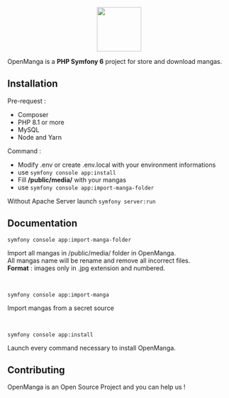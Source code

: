 <p align="center">
    <img src="openmanga.jpg" style="height:100px">
</p>

OpenManga is a **PHP Symfony 6** project for store and download mangas.

Installation
------------

Pre-request : 
- Composer
- PHP 8.1 or more
- MySQL 
- Node and Yarn

Command : 
* Modify .env or create .env.local with your environment informations
* use ``symfony console app:install``
* Fill **/public/media/** with your mangas
* use ``symfony console app:import-manga-folder``

Without Apache Server launch ``symfony server:run``

Documentation
-------------

``symfony console app:import-manga-folder``

Import all mangas in /public/media/ folder in OpenManga.  
All mangas name will be rename and remove all incorrect files.  
**Format** : images only in .jpg extension and numbered.

<br>

``symfony console app:import-manga``

Import mangas from a secret source

<br>

``symfony console app:install``

Launch every command necessary to install OpenManga.

Contributing
------------

OpenManga is an Open Source Project and you can help us !  
